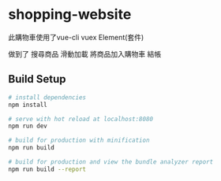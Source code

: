 # shopping-website

此購物車使用了vue-cli vuex Element(套件)

做到了
搜尋商品
滑動加載
將商品加入購物車
結帳


## Build Setup

``` bash
# install dependencies
npm install

# serve with hot reload at localhost:8080
npm run dev

# build for production with minification
npm run build

# build for production and view the bundle analyzer report
npm run build --report
```

